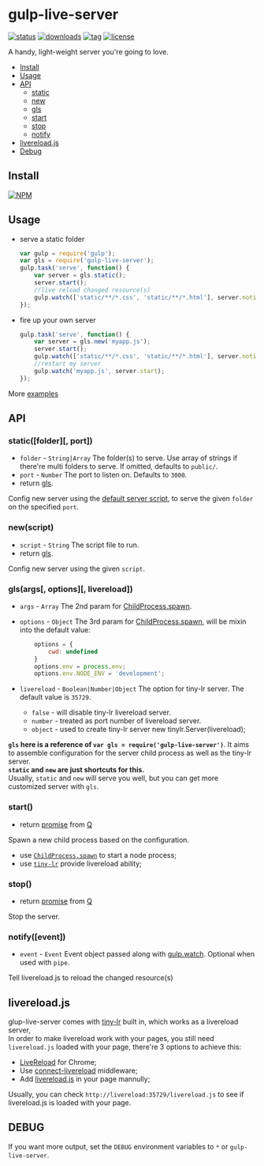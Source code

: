 gulp-live-server
===

[![status][1]][2] [![downloads][3]][4] [![tag][5]][6] [![license][7]][8]

[1]: http://img.shields.io/travis/gimm/gulp-live-server/master.svg?style=flat-square
[2]: https://travis-ci.org/gimm/gulp-live-server

[3]: http://img.shields.io/npm/dm/gulp-live-server.svg?style=flat-square
[4]: https://www.npmjs.com/package/gulp-live-server

[5]: https://img.shields.io/github/tag/gimm/gulp-live-server.svg?style=flat-square
[6]: https://github.com/gimm/gulp-live-server/releases

[7]: http://img.shields.io/badge/license-WTFPL-blue.svg?style=flat-square
[8]: http://www.wtfpl.net

A handy, light-weight server you're going to love.

- [Install](#install)
- [Usage](#usage)
- [API](#api)
    - [static](#staticfolder-port)
    - [new](#newscript)
    - [gls](#glsargs-options-livereload)
    - [start](#start)
    - [stop](#stop)
    - [notify](#notifyevent)
- [livereload.js](#livereloadjs)
- [Debug](#debug)

Install
---
[![NPM](https://nodei.co/npm/gulp-live-server.png?compact=true)](https://nodei.co/npm/gulp-live-server/)

Usage
---
- serve a static folder

	```js
    var gulp = require('gulp');
    var gls = require('gulp-live-server');
    gulp.task('serve', function() {
    	var server = gls.static();
    	server.start();
        //live reload changed resource(s)
    	gulp.watch(['static/**/*.css', 'static/**/*.html'], server.notify);
	});
    ```
- fire up your own server

	```js
    gulp.task('serve', function() {
    	var server = gls.new('myapp.js');
    	server.start();
    	gulp.watch(['static/**/*.css', 'static/**/*.html'], server.notify);
        //restart my server
        gulp.watch('myapp.js', server.start);
	});
    ```
More [examples](https://github.com/gimm/gulp-live-server/tree/master/example)

API
---
### static([folder][, port])
- `folder` - `String|Array` The folder(s) to serve.
    Use array of strings if there're multi folders to serve.
    If omitted, defaults to `public/`.
- `port` - `Number` The port to listen on. Defaults to `3000`.
- return [gls](#glsargs-options-livereload).

Config new server using the [default server script](https://github.com/gimm/gulp-live-server/blob/master/scripts/static.js), to serve the given `folder` on the specified `port`.

### new(script)
- `script` - `String` The script file to run.
- return [gls](#glsargs-options-livereload).

Config new server using the given `script`.

### gls(args[, options][, livereload])
- `args` - `Array` The 2nd param for [ChildProcess.spawn](http://nodejs.org/api/child_process.html#child_process_child_process_spawn_command_args_options).
- `options` - `Object` The 3rd param for [ChildProcess.spawn](http://nodejs.org/api/child_process.html#child_process_child_process_spawn_command_args_options),
will be mixin into the default value:

    ```js
        options = {
            cwd: undefined
        }
        options.env = process.env;
        options.env.NODE_ENV = 'development';
    ```
- `livereload` - `Boolean|Number|Object` The option for tiny-lr server. The default value is `35729`.
    - `false` - will disable tiny-lr livereload server.
    - `number` - treated as port number of livereload server.
    - `object` - used to create tiny-lr server new tinylr.Server(livereload);

**`gls` here is a reference of `var gls = require('gulp-live-server')`**. It aims to assemble configuration for the server child process as well as the tiny-lr server.  
**`static` and `new` are just shortcuts for this.**  
Usually, `static` and `new` will serve you well, but you can get more customized server with `gls`.

### start()
- return [promise](https://github.com/kriskowal/q/wiki/API-Reference) from [Q](https://www.npmjs.com/package/q)

Spawn a new child process based on the configuration.
- use [`ChildProcess.spawn`](http://nodejs.org/api/child_process.html#child_process_child_process_spawn_command_args_options) to start a node process;
- use [`tiny-lr`](https://github.com/mklabs/tiny-lr) provide livereload ability;

### stop()
- return [promise](https://github.com/kriskowal/q/wiki/API-Reference) from [Q](https://www.npmjs.com/package/q)

Stop the server.

### notify([event])
- `event` - `Event` Event object passed along with [gulp.watch](https://github.com/gulpjs/gulp/blob/master/docs/API.md#cbevent).
Optional when used with `pipe`.

Tell livereload.js to reload the changed resource(s)

livereload.js
---
glup-live-server comes with [tiny-lr](https://github.com/mklabs/tiny-lr/) built in, which works as a livereload server,  
In order to make livereload work with your pages, you still need `livereload.js` loaded with your page, there're 3 options to achieve this:
- [LiveReload](https://chrome.google.com/webstore/detail/livereload/jnihajbhpnppcggbcgedagnkighmdlei?hl=en) for Chrome;
- Use [connect-livereload](https://github.com/intesso/connect-livereload) middleware;
- Add [livereload.js](https://github.com/livereload/livereload-js) in your page mannully;

Usually, you can check `http://livereload:35729/livereload.js` to see if livereload.js is loaded with your page.

DEBUG
---
If you want more output, set the `DEBUG` environment variables to `*` or `gulp-live-server`.


